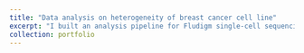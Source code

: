 ```yaml
---
title: "Data analysis on heterogeneity of breast cancer cell line"
excerpt: "I built an analysis pipeline for Fludigm single-cell sequencing data,  analyzed the results, and published a paper on a peer-reviewed journal.<br/><img src='/images/workflow_csbj.png'>"
collection: portfolio
---
```

